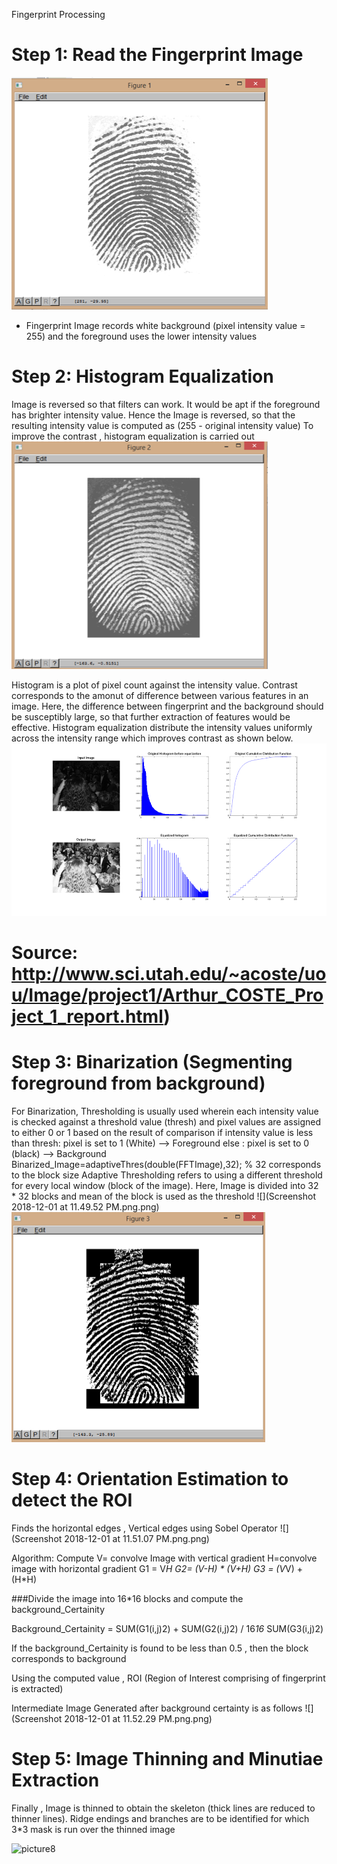 Fingerprint Processing

# Step 1: Read the Fingerprint Image
![firstimage](Picture1.png)
* Fingerprint Image records white background (pixel intensity value = 255) and the foreground uses the lower intensity values

# Step 2: Histogram Equalization
Image is reversed so that filters can work. It would be apt if the foreground has brighter intensity value. Hence the Image is reversed, so that the resulting intensity value is computed as  (255 - original intensity value) 
To improve the contrast , histogram equalization is carried out
![secondimage](Picture2.png)

Histogram is a plot of pixel count against the intensity value. Contrast  corresponds to the amonut of difference between various features in an image. Here, the difference between fingerprint and the background should be susceptibly large, so that further extraction of features would be effective.
Histogram equalization distribute the intensity values uniformly across the intensity range which improves contrast as shown below.
![picture3](Picture3.png)
# Source: http://www.sci.utah.edu/~acoste/uou/Image/project1/Arthur_COSTE_Project_1_report.html)

# Step 3: Binarization (Segmenting foreground from background)
For Binarization, Thresholding is usually used wherein each intensity value is checked against a threshold value (thresh) and pixel values are assigned to either 0 or 1 based on the result of comparison 
if intensity value is less than thresh: pixel is set to 1 (White) --> Foreground
else : pixel is set to 0 (black) --> Background
Binarized_Image=adaptiveThres(double(FFTImage),32); % 32 corresponds to the block size
Adaptive Thresholding refers to using a different threshold for every local window (block of the image). Here, Image is divided into 32 * 32 blocks and mean of the block is used as the threshold
![](Screenshot 2018-12-01 at 11.49.52 PM.png.png)
![picture5](picture5.png)

# Step 4: Orientation Estimation to detect the ROI 
Finds the horizontal edges , Vertical edges using Sobel Operator
![](Screenshot 2018-12-01 at 11.51.07 PM.png.png)

Algorithm:
Compute 
	V= convolve Image with vertical gradient
	H=convolve image with horizontal gradient
	G1 = V*H
	G2= (V-H) * (V+H)
	G3 = (V*V) + (H*H)
	
###Divide the image into 16*16 blocks and compute the background_Certainity
	
Background_Certainity =  SUM(G1(i,j)2) + SUM(G2(i,j)2) / 16*16* SUM(G3(i,j)2) 	

If the background_Certainity is found to be less than 0.5 , then the block corresponds to background

Using the computed value , ROI (Region of Interest comprising of fingerprint is extracted)

Intermediate Image Generated after background certainty is as follows
![](Screenshot 2018-12-01 at 11.52.29 PM.png.png)

# Step 5: Image Thinning and Minutiae Extraction
Finally , Image is thinned to obtain the skeleton (thick lines are reduced to thinner lines). Ridge endings and branches are to be identified for which 3*3 mask is run over the thinned image 

![picture8](.png)



